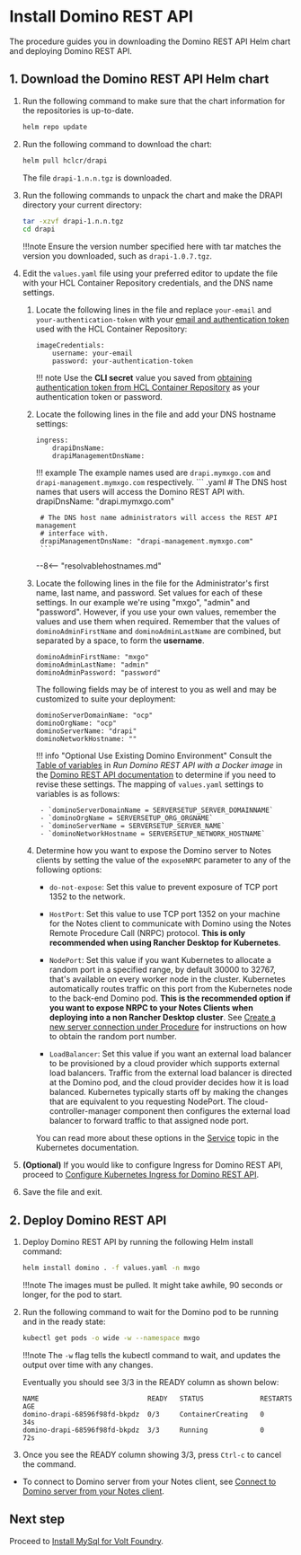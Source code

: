 # Install Domino REST API

The procedure guides you in downloading the Domino REST API Helm chart and deploying Domino REST API.

## 1. Download the Domino REST API Helm chart

1. Run the following command to make sure that the chart information for the repositories is up-to-date.

    ``` bash
    helm repo update
    ```

1. Run the following command to download the chart:

    ``` bash
    helm pull hclcr/drapi
    ```

    The file `drapi-1.n.n.tgz` is downloaded.

1. Run the following commands to unpack the chart and make the DRAPI directory your current directory:

    ``` bash
    tar -xzvf drapi-1.n.n.tgz
    cd drapi
    ```

    !!!note
        Ensure the version number specified here with tar matches the version you downloaded, such as `drapi-1.0.7.tgz`.

1. Edit the `values.yaml` file using your preferred editor to update the file with your HCL Container Repository credentials, and the DNS name settings.

    1. Locate the following lines in the file and replace `your-email` and `your-authentication-token` with your [email and authentication token](obtainauthenticationtoken.md) used with the HCL Container Repository:

        ``` { .yaml .no-copy }
        imageCredentials:
            username: your-email
            password: your-authentication-token
        ```

        !!! note
            Use the **CLI secret** value you saved from [obtaining authentication token from HCL Container Repository](obtainauthenticationtoken.md) as your authentication token or password.

    1. Locate the following lines in the file and add your DNS hostname settings:

        ``` { .yaml .no-copy }
        ingress:
            drapiDnsName:
            drapiManagementDnsName:
        ```

        !!! example
            The example names used are `drapi.mymxgo.com` and `drapi-management.mymxgo.com` respectively.
            ``` .yaml
            # The DNS host names that users will access the Domino REST API with.
            drapiDnsName: "drapi.mymxgo.com"

            # The DNS host name administrators will access the REST API management
            # interface with.
            drapiManagementDnsName: "drapi-management.mymxgo.com"
            ``` 

        --8<-- "resolvablehostnames.md"

    1. Locate the following lines in the file for the Administrator's first name, last name, and password. Set values for each of these settings. In our example we're using "mxgo", "admin" and "password". However, if you use your own values, remember the values and use them when required. Remember that the values of `dominoAdminFirstName` and `dominoAdminLastName` are combined, but separated by a space, to form the **username**.

        ``` { .yaml .no-copy }
        dominoAdminFirstName: "mxgo"
        dominoAdminLastName: "admin"
        dominoAdminPassword: "password"
        ```

        The following fields may be of interest to you as well and may be customized to suite your deployment:

        ``` { .yaml .no-copy }
        dominoServerDomainName: "ocp"
        dominoOrgName: "ocp"
        dominoServerName: "drapi"
        dominoNetworkHostname: ""
        ```

        !!! info "Optional Use Existing Domino Environment"
            Consult the [Table of variables](https://opensource.hcltechsw.com/Domino-rest-api/tutorial/installconfig/docker.html#table-of-variables) in *Run Domino REST API with a Docker image* in the  [Domino REST API documentation](https://opensource.hcltechsw.com/Domino-rest-api/index.html) to determine if you need to revise these settings. The mapping of `values.yaml` settings to variables is as follows:

            - `dominoServerDomainName = SERVERSETUP_SERVER_DOMAINNAME`
            - `dominoOrgName = SERVERSETUP_ORG_ORGNAME`
            - `dominoServerName = SERVERSETUP_SERVER_NAME`
            - `dominoNetworkHostname = SERVERSETUP_NETWORK_HOSTNAME`

    1. Determine how you want to expose the Domino server to Notes clients by setting the value of the `exposeNRPC` parameter to any of the following options:

        - `do-not-expose`: Set this value to prevent exposure of TCP port 1352 to the network.
        - `HostPort`: Set this value to use TCP port 1352 on your machine for the Notes client to communicate with Domino using the Notes Remote Procedure Call (NRPC) protocol. **This is only recommended when using Rancher Desktop for Kubernetes**.

        - `NodePort`: Set this value if you want Kubernetes to allocate a random port in a specified range, by default 30000 to 32767, that's available on every worker node in the cluster. Kubernetes automatically routes traffic on this port from the Kubernetes node to the back-end Domino pod. **This is the recommended option if you want to expose NRPC to your Notes Clients when deploying into a non Rancher Desktop cluster**. See [Create a new server connection under Procedure](https://opensource.hcltechsw.com/voltmxgo-documentation/howto/connectdominofromnotes.html#procedure) for instructions on how to obtain the random port number.

        - `LoadBalancer`: Set this value if you want an external load balancer to be provisioned by a cloud provider which supports external load balancers. Traffic from the external load balancer is directed at the Domino pod, and the cloud provider decides how it is load balanced. Kubernetes typically starts off by making the changes that are equivalent to you requesting NodePort. The cloud-controller-manager component then configures the external load balancer to forward traffic to that assigned node port.

        You can read more about these options in the [Service](https://kubernetes.io/docs/concepts/services-networking/service/) topic in the Kubernetes documentation.

1. **(Optional)** If you would like to configure Ingress for Domino REST API, proceed to [Configure Kubernetes Ingress for Domino REST API](https://opensource.hcltechsw.com/voltmxgo-documentation/howto/drapiingress.html).

1. Save the file and exit.

## 2. Deploy Domino REST API

1. Deploy Domino REST API by running the following Helm install command:

    ``` bash
    helm install domino . -f values.yaml -n mxgo
    ```

    !!!note
        The images must be pulled. It might take awhile, 90 seconds or longer, for the pod to start.

1. Run the following command to wait for the Domino pod to be running and in the ready state:

    ``` bash
    kubectl get pods -o wide -w --namespace mxgo
    ```

    !!!note
        The `-w` flag tells the kubectl command to wait, and updates the output over time with any changes.

    Eventually you should see 3/3 in the READY column as shown below:

    ``` { .yaml .no-copy }
    NAME                           READY   STATUS              RESTARTS   AGE
    domino-drapi-68596f98fd-bkpdz  0/3     ContainerCreating   0          34s
    domino-drapi-68596f98fd-bkpdz  3/3     Running             0          72s
    ```

1. Once you see the READY column showing 3/3, press `Ctrl-c` to cancel the command.

- To connect to Domino server from your Notes client, see [Connect to Domino server from your Notes client](https://opensource.hcltechsw.com/voltmxgo-documentation/howto/connectdominofromnotes.html).

## Next step

Proceed to [Install MySql for Volt Foundry](installmysqlfoundry.md).
